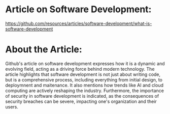 # Article on Software Development:
https://github.com/resources/articles/software-development/what-is-software-development

# About the Article:
Github's article on software development expresses how it is a dynamic and evolving field, acting as a driving force behind modern technology. The article highlights that software development is not just about writing code, but is a comprehensive process, including everything from initial design, to deploymnent and maitenance. It also mentions how trends like AI and cloud computing are actively reshaping the industry. Furthermore, the importance of security in software development is indicated, as the consequences of security breaches can be severe, impacting one's organization and their users.